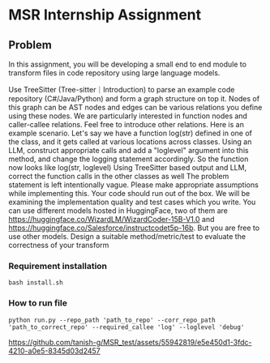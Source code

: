 # MSR Internship Assignment

## Problem 

In this assignment, you will be developing a small end to end module to transform files in code repository using large language models.

Use TreeSitter (Tree-sitter｜Introduction) to parse an example code repository (C#/Java/Python) and form a graph structure on top it. 
Nodes of this graph can be AST nodes and edges can be various relations you define using these nodes.
We are particularly interested in function nodes and caller-callee relations. Feel free to introduce other relations.
Here is an example scenario. 
Let's say we have a function log(str) defined in one of the class, and it gets called at various locations across classes.
Using an LLM, construct appropriate calls and add a "loglevel" argument into this method, and change the logging statement accordingly. So the function now looks like log(str, loglevel)
Using TreeSitter based output and LLM, correct the function calls in the other classes as well
The problem statement is left intentionally vague. Please make appropriate assumptions while implementing this. 
Your code should run out of the box. We will be examining the implementation quality and test cases which you write.
You can use different models hosted in HuggingFace, two of them are
https://huggingface.co/WizardLM/WizardCoder-15B-V1.0 and https://huggingface.co/Salesforce/instructcodet5p-16b. But you are free to use other models.
Design a suitable method/metric/test to evaluate the correctness of your transform

### Requirement installation

```
bash install.sh
```

### How to run file

```
python run.py --repo_path 'path_to_repo' --corr_repo_path 'path_to_correct_repo' --required_callee 'log' --loglevel 'debug'
```



https://github.com/tanish-g/MSR_test/assets/55942819/e5e450d1-3fdc-4210-a0e5-8345d03d2457










